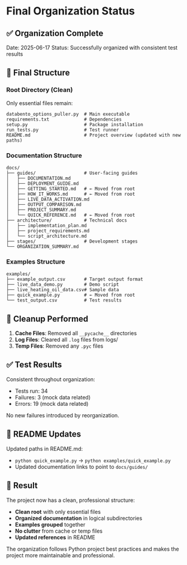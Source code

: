 # Final Organization Status

## ✅ Organization Complete

Date: 2025-06-17
Status: Successfully organized with consistent test results

## 📁 Final Structure

### Root Directory (Clean)
Only essential files remain:
```
databento_options_puller.py  # Main executable
requirements.txt             # Dependencies
setup.py                     # Package installation
run_tests.py                 # Test runner
README.md                    # Project overview (updated with new paths)
```

### Documentation Structure
```
docs/
├── guides/                  # User-facing guides
│   ├── DOCUMENTATION.md
│   ├── DEPLOYMENT_GUIDE.md
│   ├── GETTING_STARTED.md   # ← Moved from root
│   ├── HOW_IT_WORKS.md      # ← Moved from root
│   ├── LIVE_DATA_ACTIVATION.md
│   ├── OUTPUT_COMPARISON.md
│   ├── PROJECT_SUMMARY.md
│   └── QUICK_REFERENCE.md   # ← Moved from root
├── architecture/            # Technical docs
│   ├── implementation_plan.md
│   ├── project_requirements.md
│   └── script_architecture.md
├── stages/                  # Development stages
└── ORGANIZATION_SUMMARY.md
```

### Examples Structure
```
examples/
├── example_output.csv       # Target output format
├── live_data_demo.py        # Demo script
├── live_heating_oil_data.csv# Sample data
├── quick_example.py         # ← Moved from root
└── test_output.csv          # Test results
```

## 🧹 Cleanup Performed

1. **Cache Files**: Removed all `__pycache__` directories
2. **Log Files**: Cleared all `.log` files from logs/
3. **Temp Files**: Removed any `.pyc` files

## ✅ Test Results

Consistent throughout organization:
- Tests run: 34
- Failures: 3 (mock data related)
- Errors: 19 (mock data related)

No new failures introduced by reorganization.

## 📝 README Updates

Updated paths in README.md:
- `python quick_example.py` → `python examples/quick_example.py`
- Updated documentation links to point to `docs/guides/`

## 🎯 Result

The project now has a clean, professional structure:
- **Clean root** with only essential files
- **Organized documentation** in logical subdirectories
- **Examples grouped** together
- **No clutter** from cache or temp files
- **Updated references** in README

The organization follows Python project best practices and makes the project more maintainable and professional.
